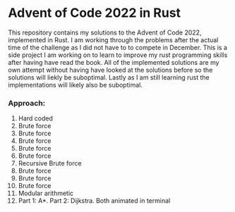 # Advent of Code 2022 in Rust
This repository contains my solutions to the Advent of Code 2022, implemented in Rust. I am working through the problems after the actual time of the challenge as I did not have to to compete in December. This is a side project I am working on to learn to improve my rust programming skills after having have read the book. All of the implemented solutions are my own attempt without having have looked at the solutions before so the solutions will liekly be suboptimal. Lastly as I am still learning rust the implementations will likely also be suboptimal.

### Approach: 
1. Hard coded
2. Brute force
3. Brute force
4. Brute force
5. Brute force
6. Brute force
7. Recursive Brute force
8. Brute force
9. Brute force
10. Brute force
11. Modular arithmetic
12. Part 1: A*. Part 2: Dijkstra. Both animated in terminal